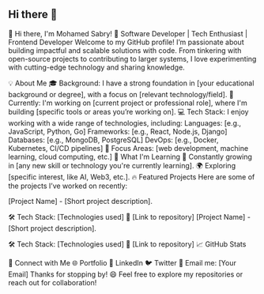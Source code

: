 ## Hi there 👋

👋 Hi there, I'm Mohamed Sabry!
🚀 Software Developer | Tech Enthusiast | Frontend Developer
Welcome to my GitHub profile! I’m passionate about building impactful and scalable solutions with code. From tinkering with open-source projects to contributing to larger systems, I love experimenting with cutting-edge technology and sharing knowledge.

💡 About Me
🎓 Background: I have a strong foundation in [your educational background or degree], with a focus on [relevant technology/field].
💼 Currently: I'm working on [current project or professional role], where I'm building [specific tools or areas you’re working on].
💻 Tech Stack: I enjoy working with a wide range of technologies, including:
Languages: [e.g., JavaScript, Python, Go]
Frameworks: [e.g., React, Node.js, Django]
Databases: [e.g., MongoDB, PostgreSQL]
DevOps: [e.g., Docker, Kubernetes, CI/CD pipelines]
🎯 Focus Areas: [web development, machine learning, cloud computing, etc.]
🌱 What I'm Learning
🧠 Constantly growing in [any new skill or technology you're currently learning].
🌍 Exploring [specific interest, like AI, Web3, etc.].
🔥 Featured Projects
Here are some of the projects I’ve worked on recently:

[Project Name] - [Short project description].

🛠️ Tech Stack: [Technologies used]
🔗 [Link to repository]
[Project Name] - [Short project description].

🛠️ Tech Stack: [Technologies used]
🔗 [Link to repository]
📈 GitHub Stats

🔗 Connect with Me
🌐 Portfolio
💼 LinkedIn
🐦 Twitter
📧 Email me: [Your Email]
Thanks for stopping by! 😄 Feel free to explore my repositories or reach out for collaboration!



<!--
**mohamedsabrie/mohamedsabrie** is a ✨ _special_ ✨ repository because its `README.md` (this file) appears on your GitHub profile.

Here are some ideas to get you started:

- 🔭 I’m currently working on ...
- 🌱 I’m currently learning ...
- 👯 I’m looking to collaborate on ...
- 🤔 I’m looking for help with ...
- 💬 Ask me about ...
- 📫 How to reach me: ...
- 😄 Pronouns: ...
- ⚡ Fun fact: ...
-->
